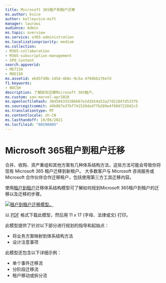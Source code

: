 ```yaml
---
title: Microsoft 365租户到租户迁移
ms.author: kvice
author: kelleyvice-msft
manager: laurawi
audience: Admin
ms.topic: overview
ms.service: o365-administration
ms.localizationpriority: medium
ms.collection:
- M365-collaboration
- M365-subscription-management
- SPO_Content
search.appverid:
- MET150
- MOE150
ms.assetid: eb45fd8b-1d5d-4b0c-9c5a-479dbb176e7d
f1.keywords:
- NOCSH
description: 了解如何迁移Microsoft 365租户。
ms.custom: seo-marvel-apr2020
ms.openlocfilehash: 38450433538b667e1d1b54a53a27d21847d5337b
ms.sourcegitcommit: d4b867e37bf741528ded7fb289e4f6847228d2c5
ms.translationtype: MT
ms.contentlocale: zh-CN
ms.lasthandoff: 10/06/2021
ms.locfileid: "60198405"
---
```

# <a name="microsoft-365-tenant-to-tenant-migrations"></a>Microsoft 365租户到租户迁移

合并、收购、资产重组和其他方案有几种体系结构方法，这些方法可能会导致你将现有 Microsoft 365 租户迁移到新租户。 大多数客户与 Microsoft 咨询服务或 Microsoft 合作伙伴合作迁移租户，包括使用第三方工具迁移内容。 

使用[租户到租户](https://download.microsoft.com/download/b/a/1/ba19dfe7-96e2-4983-8783-4dcff9cebe7b/microsoft-365-tenant-to-tenant-migration.pdf)迁移体系结构模型可了解如何规划Microsoft 365租户到租户的迁移以及迁移的步骤。

[![租户到租户迁移模型。](../media/solutions-architecture-center/msft-tenant-to-tenant-migration-thumb.png)](https://download.microsoft.com/download/b/a/1/ba19dfe7-96e2-4983-8783-4dcff9cebe7b/microsoft-365-tenant-to-tenant-migration.pdf) 

以 [PDF](https://download.microsoft.com/download/b/a/1/ba19dfe7-96e2-4983-8783-4dcff9cebe7b/microsoft-365-tenant-to-tenant-migration.pdf) 格式下载此模型，然后用 11 x 17 (字母、法律或文) 打印。

此模型提供了针对以下部分进行规划的指导和起始点：

- 将业务方案映射到体系结构方法
- 设计注意事项

此模型还包含以下详细示例：

- 单个事件迁移流
- 分阶段迁移流
- 租户移动或拆分流

